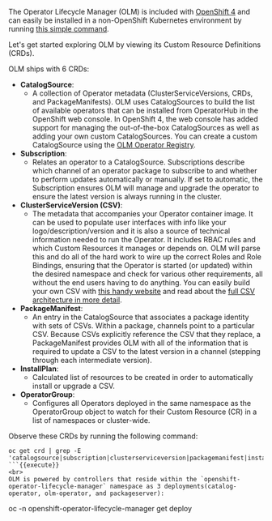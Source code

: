 The Operator Lifecycle Manager (OLM) is included with [OpenShift 4](https://try.openshift.com) and can easily be installed in a non-OpenShift Kubernetes environment by running [this simple command](https://operatorhub.io/how-to-install-an-operator#).

Let's get started exploring OLM by viewing its Custom Resource Definitions (CRDs).

OLM ships with 6 CRDs:

* **CatalogSource**:
    * A collection of Operator metadata (ClusterServiceVersions, CRDs, and PackageManifests). OLM uses CatalogSources to build the list of available operators that can be installed from OperatorHub in the OpenShift web console. In OpenShift 4, the web console has added support for managing the out-of-the-box CatalogSources as well as adding your own custom CatalogSources. You can create a custom CatalogSource using the [OLM Operator Registry](https://github.com/operator-framework/operator-registry).
* **Subscription**:
    * Relates an operator to a CatalogSource. Subscriptions describe which channel of an operator package to subscribe to and whether to perform updates automatically or manually. If set to automatic, the Subscription ensures OLM will manage and upgrade the operator to ensure the latest version is always running in the cluster.
* **ClusterServiceVersion (CSV)**:
    * The metadata that accompanies your Operator container image. It can be used to populate user interfaces with info like your logo/description/version and it is also a source of technical information needed to run the Operator. It includes RBAC rules and which Custom Resources it manages or depends on. OLM will parse this and do all of the hard work to wire up the correct Roles and Role Bindings, ensuring that the Operator is started (or updated) within the desired namespace and check for various other requirements, all without the end users having to do anything. You can easily build your own CSV with [this handy website](htttp://operatorhub.io/packages) and read about the [full CSV architecture in more detail](https://github.com/operator-framework/operator-lifecycle-manager/blob/master/doc/design/architecture.md#what-is-a-clusterserviceversion).
* **PackageManifest**:
    * An entry in the CatalogSource that associates a package identity with sets of CSVs. Within a package, channels point to a particular CSV. Because CSVs explicitly reference the CSV that they replace, a PackageManifest provides OLM with all of the information that is required to update a CSV to the latest version in a channel (stepping through each intermediate version).
* **InstallPlan**:
    * Calculated list of resources to be created in order to automatically install or upgrade a CSV.
* **OperatorGroup**:
    * Configures all Operators deployed in the same namespace as the OperatorGroup object to watch for their Custom Resource (CR) in a list of namespaces or cluster-wide.

Observe these CRDs by running the following command:

```
oc get crd | grep -E 'catalogsource|subscription|clusterserviceversion|packagemanifest|installplan|operatorgroup'
```{{execute}}
<br>
OLM is powered by controllers that reside within the `openshift-operator-lifecycle-manager` namespace as 3 deployments(catalog-operator, olm-operator, and packageserver):

```
oc -n openshift-operator-lifecycle-manager get deploy
```{{execute}}